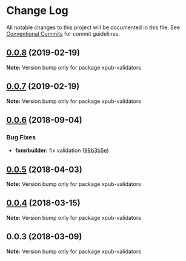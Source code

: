 # Change Log

All notable changes to this project will be documented in this file.
See [Conventional Commits](https://conventionalcommits.org) for commit guidelines.

## [0.0.8](https://gitlab.coko.foundation/pubsweet/pubsweet/compare/xpub-validators@0.0.7...xpub-validators@0.0.8) (2019-02-19)

**Note:** Version bump only for package xpub-validators





## [0.0.7](https://gitlab.coko.foundation/pubsweet/pubsweet/compare/xpub-validators@0.0.6...xpub-validators@0.0.7) (2019-02-19)

**Note:** Version bump only for package xpub-validators





<a name="0.0.6"></a>
## [0.0.6](https://gitlab.coko.foundation/pubsweet/pubsweet/compare/xpub-validators@0.0.5...xpub-validators@0.0.6) (2018-09-04)


### Bug Fixes

* **fomrbuilder:** fix validation ([98b3b5e](https://gitlab.coko.foundation/pubsweet/pubsweet/commit/98b3b5e))




<a name="0.0.5"></a>
## [0.0.5](https://gitlab.coko.foundation/pubsweet/pubsweet/compare/xpub-validators@0.0.4...xpub-validators@0.0.5) (2018-04-03)




**Note:** Version bump only for package xpub-validators

<a name="0.0.4"></a>
## [0.0.4](https://gitlab.coko.foundation/pubsweet/pubsweet/compare/xpub-validators@0.0.3...xpub-validators@0.0.4) (2018-03-15)




**Note:** Version bump only for package xpub-validators

<a name="0.0.3"></a>

## 0.0.3 (2018-03-09)

**Note:** Version bump only for package xpub-validators
